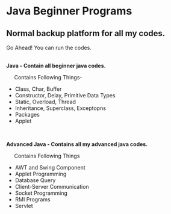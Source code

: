 # Java Beginner Programs

## Normal backup platform for all my codes.

Go Ahead! You can run the codes.
<br>
<br>

<b>Java - Contain all beginner java codes.</b><br>

&emsp;&ensp;Contains Following Things-
<ul>
  <li>Class, Char, Buffer</li>
  <li>Constructor, Delay, Primitive Data Types</li>
  <li>Static, Overload, Thread</li>
  <li>Inheritance, Superclass, Exceptopns</li>
  <li>Packages</li>
  <li>Applet</li>
</ul>
<br>

<b>Advanced Java - Contains all my advanced java codes.</b><br>

&emsp;&ensp;Contains Following Things
<ul>
  <li>AWT and Swing Component</li>
  <li>Applet Programming</li>
  <li>Database Query</li>
  <li>Client-Server Communication</li>
  <li>Socket Programming</li>
  <li>RMI Programs</li>
  <li>Servlet</li>
</ul>
<br>